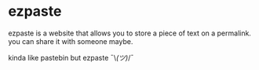 # ezpaste

ezpaste is a website that allows you to store a piece of text on a permalink. you can share it with someone maybe.

kinda like pastebin but ezpaste ¯\\_(ツ)_/¯